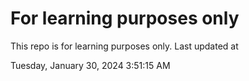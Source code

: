 # For learning purposes only
This repo is for learning purposes only.
Last updated at

Tuesday, January 30, 2024 3:51:15 AM

